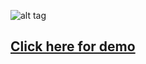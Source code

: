 ![alt tag](https://github.com/poojaOfficial321/Foodie/blob/master/output/output.PNG)

## [Click here for demo](https://kodeflap.github.io/Foodie/)
